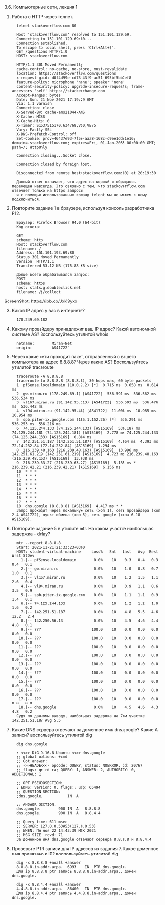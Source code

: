 3.6. Компьютерные сети, лекция 1
	
1. Работа c HTTP через телнет.
         
         telnet stackoverflow.com 80

         Host 'stackoverflow.com' resolved to 151.101.129.69.
         Connecting to 151.101.129.69:80...
         Connection established.
         To escape to local shell, press 'Ctrl+Alt+]'.
         GET /questions HTTP/1.0
         HOST: stackoverflow.com

         HTTP/1.1 301 Moved Permanently
         cache-control: no-cache, no-store, must-revalidate
         location: https://stackoverflow.com/questions
         x-request-guid: d0f4d99e-cd73-43f9-ac51-695bf5bb7ef8
         feature-policy: microphone 'none'; speaker 'none'
         content-security-policy: upgrade-insecure-requests; frame-ancestors 'self' https://stackexchange.com
         Accept-Ranges: bytes
         Date: Sun, 21 Nov 2021 17:19:29 GMT
         Via: 1.1 varnish
         Connection: close
         X-Served-By: cache-ams21044-AMS
         X-Cache: MISS
         X-Cache-Hits: 0
         X-Timer: S1637515170.634768,VS0,VE75
         Vary: Fastly-SSL
         X-DNS-Prefetch-Control: off
         Set-Cookie: prov=46437e93-7f5e-aaa8-168c-c9ee1ddc1e16; domain=.stackoverflow.com; expires=Fri, 01-Jan-2055 00:00:00 GMT; path=/; HttpOnly

         Connection closing...Socket close.

         Connection closed by foreign host.

         Disconnected from remote host(stackoverflow.com:80) at 20:19:30

         Данный ответ означает, что адрес на короый я обращаюсь - перемещен навсегда. Это связано с тем, что stackoverflow.com отвечвет только на https запросы
         и с помощью использованных команд telent мы не можем к нему подключиться.
		 
2. Повторите задание 1 в браузере, используя консоль разработчика F12.        	
         
         Браузер: Firefox Browser 94.0 (64-bit)
         Код ответа:
		 
         GET	
         scheme: http
         Host: stackoverflow.com
         filename: /
         Address: 151.101.193.69:80
         Status 301 Moved Permanently
         Version  HTTP/1.1
         Transferred 53.12 KB (175.88 KB size)
		 
         Долше всего обрабатывался запрос:
         POST
         scheme: https
         host: stats.g.doubleclick.net
         filename: /j/collect
		 
ScreenShot: https://ibb.co/JxK3yxx
		 
3. Какой IP адрес у вас в интернете? 
         
         178.249.69.182
		 
4. Какому провайдеру принадлежит ваш IP адрес? Какой автономной системе AS? Воспользуйтесь утилитой whois
 
         netname:        Miran-Net
         origin:         AS41722`

5. Через какие сети проходит пакет, отправленный с вашего компьютера на адрес 8.8.8.8? Через какие AS? Воспользуйтесь утилитой traceroute
         
         traceroute -A 8.8.8.8
         traceroute to 8.8.8.8 (8.8.8.8), 30 hops max, 60 byte packets
         1  pfSense.localdomain (10.0.2.2) [*]  0.715 ms  0.658 ms  0.614 ms
         2  gw.miran.ru (178.249.69.1) [AS41722]  536.591 ms  536.562 ms  536.534 ms
         3  vl167.miran.ru (91.142.95.113) [AS41722]  536.503 ms  536.476 ms  536.442 ms
         4  vl94.miran.ru (91.142.95.48) [AS41722]  11.008 ms  10.985 ms  10.954 ms
         5  spb.piter-ix.google.com (185.1.152.26) [*]  536.291 ms  536.253 ms  536.216 ms
         6  74.125.244.133 (74.125.244.133) [AS15169]  536.187 ms 74.125.244.181 (74.125.244.181) [AS15169]  2.778 ms 74.125.244.133 (74.125.244.133) [AS15169]  0.884 ms
         7  142.251.51.187 (142.251.51.187) [AS15169]  4.664 ms  4.393 ms 72.14.232.84 (72.14.232.84) [AS15169]  1.294 ms
         8  216.239.48.163 (216.239.48.163) [AS15169]  13.996 ms 142.251.61.219 (142.251.61.219) [AS15169]  4.723 ms 216.239.48.163 (216.239.48.163) [AS15169]  13.938 ms
         9  216.239.63.27 (216.239.63.27) [AS15169]  5.185 ms * 216.239.42.21 (216.239.42.21) [AS15169]  6.156 ms
         10  * * *
         11  * * *
         12  * * *
         13  * * *
         14  * * *
         15  * * *
         16  * * *
         17  * * *
         18  dns.google (8.8.8.8) [AS15169]  4.417 ms * *
         Запрс проходит через локальную сеть (хоп 1), сеть провайдера (хоп 2-4 AS41722), пункт обмена (хоп 5), сеть google (хопы 6-18 AS15169).
		 
6. Повторите задание 5 в утилите mtr. На каком участке наибольшая задержка - delay? 
         
         mtr --report 8.8.8.8
         Start: 2021-11-21T21:33:23+0300
         HOST: student-virtual-machine     Loss%   Snt   Last   Avg  Best  Wrst StDev
           1.|-- pfSense.localdomain        0.0%    10    0.3   0.4   0.3   0.4   0.1
           2.|-- gw.miran.ru                0.0%    10    1.0   0.8   0.7   1.0   0.1
           3.|-- vl167.miran.ru             0.0%    10    1.2   1.5   1.1   2.6   0.4
           4.|-- vl94.miran.ru              0.0%    10    0.9   1.1   0.6   3.5   0.9
           5.|-- spb.piter-ix.google.com    0.0%    10    1.1   1.1   0.9   1.4   0.1
           6.|-- 74.125.244.133             0.0%    10    1.2   1.2   1.0   1.6   0.2
           7.|-- 142.251.51.187             0.0%    10    4.8   5.5   4.6  12.2   2.4
           8.|-- 142.250.56.13              0.0%    10    4.5   4.6   4.4   4.8   0.1
           9.|-- ???                       100.0    10    0.0   0.0   0.0   0.0   0.0
          10.|-- ???                       100.0    10    0.0   0.0   0.0   0.0   0.0
          11.|-- ???                       100.0    10    0.0   0.0   0.0   0.0   0.0
          12.|-- ???                       100.0    10    0.0   0.0   0.0   0.0   0.0
          13.|-- ???                       100.0    10    0.0   0.0   0.0   0.0   0.0
          14.|-- ???                       100.0    10    0.0   0.0   0.0   0.0   0.0
          15.|-- ???                       100.0    10    0.0   0.0   0.0   0.0   0.0
          16.|-- ???                       100.0    10    0.0   0.0   0.0   0.0   0.0
          17.|-- ???                       100.0    10    0.0   0.0   0.0   0.0   0.0
          18.|-- dns.google                 0.0%    10    4.5   4.6   4.3   4.8   0.2
         Судя по данномы выводу, наибольшая задержка на 7ом участке 142.251.51.187 Avg 5.5
		 
7. Какие DNS сервера отвечают за доменное имя dns.google? Какие A записи? воспользуйтесь утилитой dig
         
         dig dns.google

         ; <<>> DiG 9.16.8-Ubuntu <<>> dns.google
         ;; global options: +cmd
         ;; Got answer:
         ;; ->>HEADER<<- opcode: QUERY, status: NOERROR, id: 20767
         ;; flags: qr rd ra; QUERY: 1, ANSWER: 2, AUTHORITY: 0, ADDITIONAL: 1

         ;; OPT PSEUDOSECTION:
         ; EDNS: version: 0, flags:; udp: 65494
         ;; QUESTION SECTION:
         ;dns.google.			IN	A

         ;; ANSWER SECTION:
         dns.google.		900	IN	A	8.8.8.8
         dns.google.		900	IN	A	8.8.4.4

         ;; Query time: 611 msec
         ;; SERVER: 127.0.0.53#53(127.0.0.53)
         ;; WHEN: Пн ноя 22 14:43:39 MSK 2021
         ;; MSG SIZE  rcvd: 71
         За доменное имя dns.google отвечают сервера 8.8.8.8 и 8.8.4.4
		 
9. Проверьте PTR записи для IP адресов из задания 7. Какое доменное имя привязано к IP? воспользуйтесь утилитой dig
         
         dig -x 8.8.8.8 +noall +answer
         8.8.8.8.in-addr.arpa.	6993	IN	PTR	dns.google.
         Для ip 8.8.8.8 ptr запись 8.8.8.8.in-addr.arpa., домен dns.google.
		
         dig -x 8.8.4.4 +noall +answer
         4.4.8.8.in-addr.arpa.	86400	IN	PTR	dns.google.
         Для ip 8.8.4.4 ptr запись 4.4.8.8.in-addr.arpa., домен dns.google.
		 